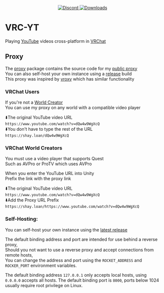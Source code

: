 <div align="center">
  <a href="https://discord.shaybox.com">
    <img alt="Discord" src="https://img.shields.io/discord/824865729445888041?color=404eed&label=Discord&logo=Discord&logoColor=FFFFFF">
  </a>
  <a href="https://github.com/shaybox/vrc-yt/releases/latest">
    <img alt="Downloads" src="https://img.shields.io/github/downloads/shaybox/vrc-yt/total?color=3fb950&label=Downloads&logo=github&logoColor=FFFFFF">
  </a>
</div>

# VRC-YT
Playing [YouTube] videos cross-platform in [VRChat]

## Proxy
The [proxy](/proxy) package contains the source code for my [public proxy](https://shay.loan)  
You can also self-host your own instance using a [release](https://github.com/shaybox/vrc-yt/releases/latest) build  
This proxy was inspired by [vroxy](https://github.com/techanon/vroxy) which has similar functionality  


### VRChat Users
If you're not a [World Creator](#vrchat-world-creators)  
You can use my proxy on any world with a compatible video player

⬇️The original YouTube video URL  
`https://www.youtube.com/watch?v=dQw4w9WgXcQ`  
⬇️You don't have to type the rest of the URL  
`https://shay.loan/dQw4w9WgXcQ`


### VRChat World Creators
You must use a video player that supports Quest  
Such as AVPro or ProTV which uses AVPro

When you enter the YouTube URL into Unity  
Prefix the link with the proxy link  

⬇️The original YouTube video URL  
`https://www.youtube.com/watch?v=dQw4w9WgXcQ`  
⬇️Add the Proxy URL Prefix  
`https://shay.loan/https://www.youtube.com/watch?v=dQw4w9WgXcQ`  


### Self-Hosting:
You can self-host your own instance using the [latest release](https://github.com/ShayBox/VRC-YT/releases/latest)

The default binding address and port are intended for use behind a reverse proxy,  
Should you not want to use a reverse proxy and accept connections from remote hosts,  
You can change the address and port using the `ROCKET_ADDRESS` and `ROCKER_PORT` environment variables.

The default binding address `127.0.0.1` only accepts local hosts, using `0.0.0.0` accepts all hosts.
The default binding port is `8000`, ports below 1024 usually require root privilege on Linux.


[YouTube]: https://youtube.com
[VRChat]:  https://vrchat.com
